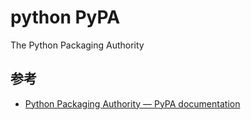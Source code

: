 python PyPA
===========

The Python Packaging Authority

参考
----

- [Python Packaging Authority — PyPA documentation](https://www.pypa.io/)
